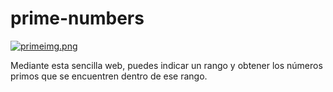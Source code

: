 # prime-numbers
[![primeimg.png](https://i.postimg.cc/fR3MFf05/primeimg.png)](https://postimg.cc/qNTf6nwC)

Mediante esta sencilla web, puedes indicar un rango y obtener los números primos que se encuentren dentro de ese rango.